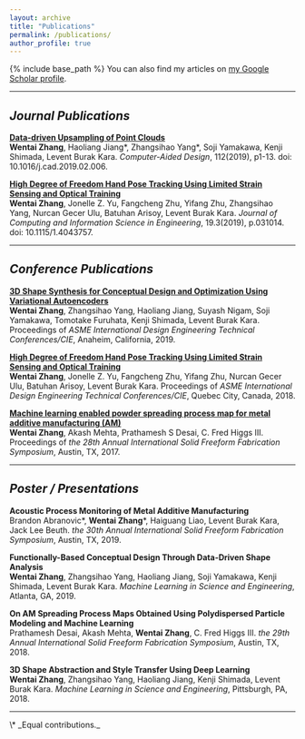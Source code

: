 ```yaml
---
layout: archive
title: "Publications"
permalink: /publications/
author_profile: true
---
```


<!-- {% if author.googlescholar %}
  You can also find my articles on <u><a href="{{author.googlescholar}}">my Google Scholar profile</a>.</u>
{% endif %} -->

{% include base_path %}
You can also find my articles on <a href="https://scholar.google.com/citations?user=aUY4_9IAAAAJ&hl=en&authuser=1&oi=ao" target="_blank">my Google Scholar profile</a>.
<hr/>
<!-- {% for post in site.publications reversed %}
  {% include archive-single.html %}
{% endfor %} -->

<!-- journal pulications -->
## _Journal Publications_ 
[**Data-driven Upsampling of Point Clouds**](2019pointcloud.html)  
**Wentai Zhang**, Haoliang Jiang\*, Zhangsihao Yang\*, Soji Yamakawa, Kenji Shimada, Levent Burak Kara.  _Computer-Aided Design_, 112(2019), p1-13. doi: 10.1016/j.cad.2019.02.006.

[**High Degree of Freedom Hand Pose Tracking Using Limited Strain Sensing and Optical Training**](2019glove.html)  
**Wentai Zhang**, Jonelle Z. Yu, Fangcheng Zhu, Yifang Zhu, Zhangsihao Yang, Nurcan Gecer Ulu, Batuhan Arisoy, Levent Burak Kara. _Journal of Computing and Information Science in Engineering_, 19.3(2019), p.031014. doi: 10.1115/1.4043757.

<hr/>

<!-- conference publications -->
## _Conference Publications_ 
[**3D Shape Synthesis for Conceptual Design and Optimization Using Variational Autoencoders**](2019fundesign.html)  
**Wentai Zhang**, Zhangsihao Yang, Haoliang Jiang, Suyash Nigam, Soji Yamakawa, Tomotake Furuhata, Kenji Shimada, Levent Burak Kara. Proceedings of _ASME International Design Engineering Technical Conferences/CIE_, Anaheim, California, 2019.

[**High Degree of Freedom Hand Pose Tracking Using Limited Strain Sensing and Optical Training**](2018glove.html)  
**Wentai Zhang**, Jonelle Z. Yu, Fangcheng Zhu, Yifang Zhu, Nurcan Gecer Ulu, Batuhan Arisoy, Levent Burak Kara. Proceedings of _ASME International Design Engineering Technical Conferences/CIE_, Quebec City, Canada, 2018.

[**Machine learning enabled powder spreading process map for metal additive manufacturing (AM)**](2017am.html)  
**Wentai Zhang**, Akash Mehta, Prathamesh S Desai, C. Fred Higgs III. Proceedings of _the 28th Annual International Solid Freeform Fabrication Symposium_, Austin, TX, 2017.  

<hr/>

<!-- poster presentations -->
## _Poster / Presentations_
**Acoustic Process Monitoring of Metal Additive Manufacturing**  
Brandon Abranovic\*, **Wentai Zhang**\*, Haiguang Liao, Levent Burak Kara, Jack Lee Beuth.
_the 30th Annual International Solid Freeform Fabrication Symposium_, Austin, TX, 2019.

**Functionally-Based Conceptual Design Through Data-Driven Shape Analysis**  
**Wentai Zhang**, Zhangsihao Yang, Haoliang Jiang, Soji Yamakawa, Kenji Shimada, Levent Burak Kara. _Machine Learning in Science and Engineering_, Atlanta, GA, 2019. 

**On AM Spreading Process Maps Obtained Using Polydispersed Particle Modeling and Machine Learning**  
Prathamesh Desai, Akash Mehta, **Wentai Zhang**, C. Fred Higgs III.
_the 29th Annual International Solid Freeform Fabrication Symposium_, Austin, TX, 2018.

**3D Shape Abstraction and Style Transfer Using Deep Learning**  
**Wentai Zhang**, Zhangsihao Yang, Haoliang Jiang, Kenji Shimada, Levent Burak Kara. _Machine Learning in Science and Engineering_, Pittsburgh, PA, 2018. 

<hr/>
\* _Equal contributions._